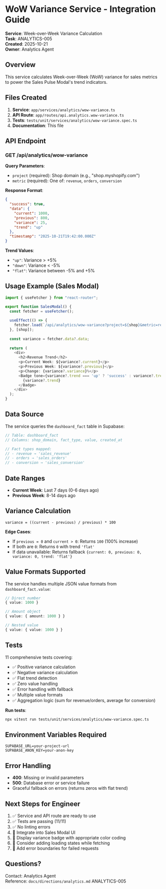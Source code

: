 # WoW Variance Service - Integration Guide

**Service**: Week-over-Week Variance Calculation  
**Task**: ANALYTICS-005  
**Created**: 2025-10-21  
**Owner**: Analytics Agent

## Overview

This service calculates Week-over-Week (WoW) variance for sales metrics to power the Sales Pulse Modal's trend indicators.

## Files Created

1. **Service**: `app/services/analytics/wow-variance.ts`
2. **API Route**: `app/routes/api.analytics.wow-variance.ts`
3. **Tests**: `tests/unit/services/analytics/wow-variance.spec.ts`
4. **Documentation**: This file

## API Endpoint

### GET /api/analytics/wow-variance

**Query Parameters**:
- `project` (required): Shop domain (e.g., "shop.myshopify.com")
- `metric` (required): One of: `revenue`, `orders`, `conversion`

**Response Format**:
```json
{
  "success": true,
  "data": {
    "current": 1000,
    "previous": 800,
    "variance": 25,
    "trend": "up"
  },
  "timestamp": "2025-10-21T19:42:00.000Z"
}
```

**Trend Values**:
- `"up"`: Variance > +5%
- `"down"`: Variance < -5%
- `"flat"`: Variance between -5% and +5%

## Usage Example (Sales Modal)

```typescript
import { useFetcher } from "react-router";

export function SalesModal() {
  const fetcher = useFetcher();
  
  useEffect(() => {
    fetcher.load(`/api/analytics/wow-variance?project=${shop}&metric=revenue`);
  }, [shop]);
  
  const variance = fetcher.data?.data;
  
  return (
    <div>
      <h2>Revenue Trend</h2>
      <p>Current Week: ${variance?.current}</p>
      <p>Previous Week: ${variance?.previous}</p>
      <p>Change: {variance?.variance}%</p>
      <Badge tone={variance?.trend === 'up' ? 'success' : variance?.trend === 'down' ? 'critical' : 'neutral'}>
        {variance?.trend}
      </Badge>
    </div>
  );
}
```

## Data Source

The service queries the `dashboard_fact` table in Supabase:

```typescript
// Table: dashboard_fact
// Columns: shop_domain, fact_type, value, created_at

// Fact types mapped:
// - revenue → 'sales_revenue'
// - orders → 'sales_orders'
// - conversion → 'sales_conversion'
```

## Date Ranges

- **Current Week**: Last 7 days (0-6 days ago)
- **Previous Week**: 8-14 days ago

## Variance Calculation

```
variance = ((current - previous) / previous) * 100
```

**Edge Cases**:
- If `previous = 0` and `current > 0`: Returns `100` (100% increase)
- If both are `0`: Returns `0` with trend `'flat'`
- If data unavailable: Returns fallback `{current: 0, previous: 0, variance: 0, trend: 'flat'}`

## Value Formats Supported

The service handles multiple JSON value formats from `dashboard_fact.value`:

```typescript
// Direct number
{ value: 1000 }

// Amount object
{ value: { amount: 1000 } }

// Nested value
{ value: { value: 1000 } }
```

## Tests

11 comprehensive tests covering:
- ✅ Positive variance calculation
- ✅ Negative variance calculation
- ✅ Flat trend detection
- ✅ Zero value handling
- ✅ Error handling with fallback
- ✅ Multiple value formats
- ✅ Aggregation logic (sum for revenue/orders, average for conversion)

**Run tests**:
```bash
npx vitest run tests/unit/services/analytics/wow-variance.spec.ts
```

## Environment Variables Required

```env
SUPABASE_URL=your-project-url
SUPABASE_ANON_KEY=your-anon-key
```

## Error Handling

- **400**: Missing or invalid parameters
- **500**: Database error or service failure
- Graceful fallback on errors (returns zeros with flat trend)

## Next Steps for Engineer

1. ✅ Service and API route are ready to use
2. ✅ Tests are passing (11/11)
3. ✅ No linting errors
4. 🔲 Integrate into Sales Modal UI
5. 🔲 Display variance badge with appropriate color coding
6. 🔲 Consider adding loading states while fetching
7. 🔲 Add error boundaries for failed requests

## Questions?

Contact: Analytics Agent  
Reference: `docs/directions/analytics.md` ANALYTICS-005

